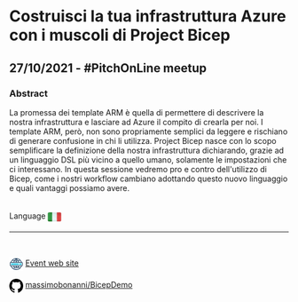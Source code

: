 # Costruisci la tua infrastruttura Azure con i muscoli di Project Bicep
## 27/10/2021 - #PitchOnLine meetup
### Abstract
La promessa dei template ARM è quella di permettere di descrivere la nostra infrastruttura e lasciare ad Azure il compito di crearla per noi. I template ARM, però, non sono propriamente semplici da leggere e rischiano di generare confusione in chi li utilizza. Project Bicep nasce con lo scopo semplificare la definizione della nostra infrastruttura dichiarando, grazie ad un linguaggio DSL più vicino a quello umano, solamente le impostazioni che ci interessano. In questa sessione vedremo pro e contro dell'utilizzo di Bicep, come i nostri workflow cambiano adottando questo nuovo linguaggio e quali vantaggi possiamo avere.

<br/>
Language <img width="25" src="https://raw.githubusercontent.com/massimobonanni/massimobonanni/master/images/flagitaly.svg" style="vertical-align:middle">

<br/>

---

<br/>
<p>
<img width="25" src="https://raw.githubusercontent.com/massimobonanni/massimobonanni/master/images/eventwebsite.svg" style="vertical-align:middle"> 
<a href="https://www.eventbrite.it/e/biglietti-pitchonline-costruisci-la-tua-infrastruttura-azure-con-projectbicep-189663377267">Event web site</a>
</p>

<p>
<img width="25" src="https://raw.githubusercontent.com/massimobonanni/massimobonanni/master/images/github.svg" style="vertical-align:middle"> 
<a href="https://github.com/massimobonanni/BicepDemo" target="_blank">massimobonanni/BicepDemo</a>
</p>